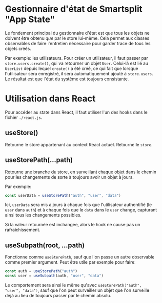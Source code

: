# Gestionnaire d'état de Smartsplit "App State"

Le fondement principal du gestionnaire d'état est que tous les objets ne doivent être obtenu _que_ par le store lui-même. Cela permet aux classes observables de faire l'entretien nécessaire pour garder trace de tous les objets créés.

Par exemple: les utilisateurs. Pour créer un utilisateur, il faut passer par `store.users.create()`, qui va retourner un objet `User`. Celui-là est lié au `UserList` depuis lequel `create()` a été créé, ce qui fait que lorsque l'utilisateur sera enregistré, il sera automatiquement ajouté à `store.users`. Le résultat est que l'état du système est toujours consistante.

# Utilisation dans React

Pour accéder au state dans React, il faut utiliser l'un des hooks dans le fichier `./react.js`.

## useStore()

Retourne le store appartenant au context React actuel. Retourne le `store`.

## useStorePath(...path)

Retourne une branche du store, en surveillant chaque objet dans le chemin pour les changements de sorte à toujours avoir un objet à jours.

Par exemple:

```js
const userData = useStorePath("auth", "user", "data")
```

Ici, `userData` sera mis à jours à chaque fois que l'utilisateur authentifié (le `user` dans `auth`) et à chaque fois que le `data` dans le `user` change, capturant ainsi tous les changements possibles.

Si la valeur retournée est inchangée, alors le hook ne cause pas un rafraichissement.

## useSubpath(root, ...path)

Fonctionne comme `useStorePath`, sauf que l'on passe un autre observable comme premier argument. Peut être utile par exemple pour faire:

```js
const auth = useStorePath("auth")
const user = useSubpath(auth, "user", "data")
```

Le comportement sera ainsi le même qu'avec `useStorePath("auth", "user", "data")`, sauf que l'on peut surveiller un objet que l'on surveille déjà au lieu de toujours passer par le chemin absolu.

